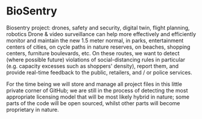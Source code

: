 # BioSentry
Biosentry project: drones, safety and security, digital twin, flight planning, robotics
Drone & video surveillance can help more effectively and efficiently monitor and maintain the new 1.5 meter normal, in parks, 
entertainment centers of cities, on cycle paths in nature reserves, on beaches, shopping centers, furniture boulevards, etc.
On these routes, we want to detect (where possible future) violations of social-distancing rules in particular (e.g. capacity excesses such 
as shoppers' density), report them, and provide real-time feedback to the public, retailers, and / or police services.

For the time being we will store and manage all project files in this little private corner of GitHub; we are still in the process
of detecting the most appropriate licensing model that will be most likely hybrid in nature; some parts of the code will be open sourced,
whilst other parts will become proprietary in nature. 

